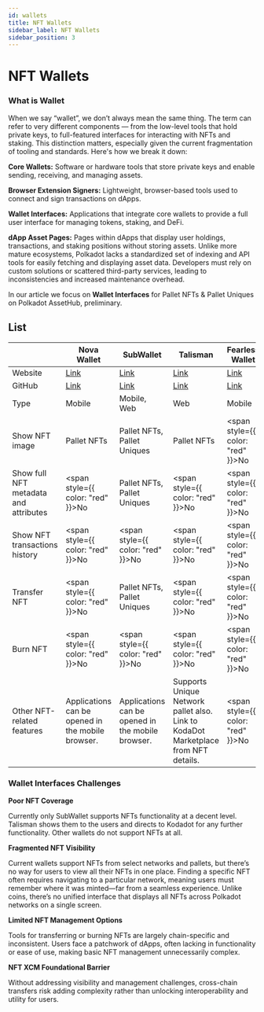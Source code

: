 ```yaml
---
id: wallets
title: NFT Wallets 
sidebar_label: NFT Wallets
sidebar_position: 3 
---
```


# NFT Wallets 

### What is Wallet

When we say “wallet”, we don’t always mean the same thing. The term can refer to very different components — from the low-level tools that hold private keys, to full-featured interfaces for interacting with NFTs and staking. This distinction matters, especially given the current fragmentation of tooling and standards. Here's how we break it down:

**Core Wallets:** 
 Software or hardware tools that store private keys and enable sending, receiving, and managing assets.

**Browser Extension Signers:** 
 Lightweight, browser-based tools used to connect and sign transactions on dApps.

**Wallet Interfaces:** 
 Applications that integrate core wallets to provide a full user interface for managing tokens, staking, and DeFi.

**dApp Asset Pages:**
 Pages within dApps that display user holdings, transactions, and staking positions without storing assets.
 Unlike more mature ecosystems, Polkadot lacks a standardized set of indexing and API tools for easily fetching and displaying asset data. Developers must rely on custom solutions or scattered third-party services, leading to inconsistencies and increased maintenance overhead.


In our article we focus on **Wallet Interfaces** for Pallet NFTs & Pallet Uniques on Polkadot AssetHub, preliminary.


## List

<div style={{ fontSize: "0.85rem" }}>

|                                | Nova Wallet | SubWallet | Talisman | Fearless Wallet |
|-------------------------------|-------------|-----------|----------|------------------|
| Website                       | [Link](https://novawallet.io/) | [Link](https://www.subwallet.app/) | [Link](https://talisman.xyz) | [Link](https://fearlesswallet.io/) |
| GitHub                        | [Link](https://github.com/novasamatech/) | [Link](https://github.com/Koniverse) | [Link](https://github.com/talismansociety) | [Link](https://github.com/soramitsu) |
| Type                          | Mobile | Mobile, Web | Web | Mobile |
| Show NFT image                | Pallet NFTs | Pallet NFTs, Pallet Uniques | Pallet NFTs | <span style={{ color: "red" }}>No</span> |
| Show full NFT metadata and attributes | <span style={{ color: "red" }}>No</span> | Pallet NFTs, Pallet Uniques | <span style={{ color: "red" }}>No</span> | <span style={{ color: "red" }}>No</span> |
| Show NFT transactions history | <span style={{ color: "red" }}>No</span> | <span style={{ color: "red" }}>No</span> | <span style={{ color: "red" }}>No</span> | <span style={{ color: "red" }}>No</span> |
| Transfer NFT                  | <span style={{ color: "red" }}>No</span> | Pallet NFTs, Pallet Uniques | <span style={{ color: "red" }}>No</span> | <span style={{ color: "red" }}>No</span> |
| Burn NFT                      | <span style={{ color: "red" }}>No</span> | <span style={{ color: "red" }}>No</span> | <span style={{ color: "red" }}>No</span> | <span style={{ color: "red" }}>No</span> |
| Other NFT-related features    | Applications can be opened in the mobile browser. | Applications can be opened in the mobile browser. | Supports Unique Network pallet also. Link to KodaDot Marketplace from NFT details. | <span style={{ color: "red" }}>No</span> |

</div>

### Wallet Interfaces Challenges

**Poor NFT Coverage**

Currently only SubWallet supports NFTs functionality at a decent level. Talisman shows them to the users and directs to Kodadot for any further functionality. Other wallets do not support NFTs at all. 

**Fragmented NFT Visibility**

Current wallets support NFTs from select networks and pallets, but there’s no way for users to view all their NFTs in one place. Finding a specific NFT often requires navigating to a particular network, meaning users must remember where it was minted—far from a seamless experience. Unlike coins, there’s no unified interface that displays all NFTs across Polkadot networks on a single screen.

**Limited NFT Management Options**

Tools for transferring or burning NFTs are largely chain-specific and inconsistent. Users face a patchwork of dApps, often lacking in functionality or ease of use, making basic NFT management unnecessarily complex.

**NFT XCM Foundational Barrier**

Without addressing visibility and management challenges, cross-chain transfers risk adding complexity rather than unlocking interoperability and utility for users.

